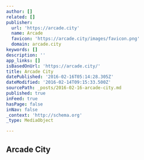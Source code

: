 ```yaml
---
author: []
related: []
publisher:
  url: 'https://arcade.city'
  name: Arcade
  favicon: 'https://arcade.city/images/favicon.png'
  domain: arcade.city
keywords: []
description: ''
app_links: []
isBasedOnUrl: 'https://arcade.city/'
title: Arcade City
datePublished: '2016-02-16T05:14:28.305Z'
dateModified: '2016-02-14T09:15:33.500Z'
sourcePath: _posts/2016-02-16-arcade-city.md
published: true
inFeed: true
hasPage: false
inNav: false
_context: 'http://schema.org'
_type: MediaObject

---
```

<article style=""><h1>Arcade City</h1></article>